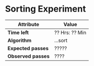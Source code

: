   Sorting Experiment
  ===================


  Attribute   | Value
  ------------|---------
  **Time left**   |  ?? Hrs: ?? Min
  **Algorithm**   |   ...sort
  **Expected passes** | ?????
  **Observed passes** | ????
